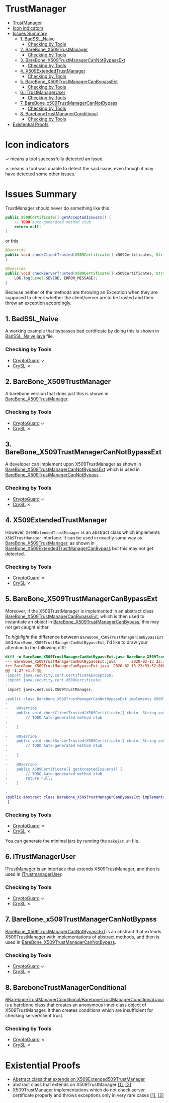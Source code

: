 
# TrustManager

- [TrustManager](#trustmanager)
- [Icon indicators](#icon-indicators)
- [Issues Summary](#issues-summary)
  - [1. BadSSL_Naive](#1-badsslnaive)
    - [Checking by Tools](#checking-by-tools)
  - [2. BareBone_X509TrustManager](#2-barebonex509trustmanager)
    - [Checking by Tools](#checking-by-tools-1)
  - [3. BareBone_X509TrustManagerCanNotBypassExt](#3-barebonex509trustmanagercannotbypassext)
    - [Checking by Tools](#checking-by-tools-2)
  - [4. X509ExtendedTrustManager](#4-x509extendedtrustmanager)
    - [Checking by Tools](#checking-by-tools-3)
  - [5. BareBone_X509TrustManagerCanBypassExt](#5-barebonex509trustmanagercanbypassext)
    - [Checking by Tools](#checking-by-tools-4)
  - [6. ITrustManagerUser](#6-itrustmanageruser)
    - [Checking by Tools](#checking-by-tools-5)
  - [7. BareBone_x509TrustManagerCanNotBypass](#7-barebonex509trustmanagercannotbypass)
    - [Checking by Tools](#checking-by-tools-6)
  - [8. BareboneTrustManagerConditional](#8-barebonetrustmanagerconditional)
    - [Checking by Tools](#checking-by-tools-7)
- [Existential Proofs](#existential-proofs)

# Icon indicators

&checkmark; means a tool successfully detected an issue.

&cross; means a tool was unable to detect the said issue, even though it may have detected some other issues.

# Issues Summary

TrustManager should never do something like this

```java
public X509Certificate[] getAcceptedIssuers() {
    // TODO Auto-generated method stub
    return null;
}
```

or this

```java
@Override
public void checkClientTrusted(X509Certificate[] x509Certificates, String s) throws CertificateException {  // Noncompliant, nothing means trust any client
}

@Override
public void checkServerTrusted(X509Certificate[] x509Certificates, String s) throws CertificateException { // Noncompliant, this method never throws exception, it means trust any client
    LOG.log(Level.SEVERE, ERROR_MESSAGE);
}
```

Because neither of the methods are throwing an Exception when they are supposed to check whether the client/server are to be trusted and then throw an exception accordingly.


## 1. BadSSL_Naive 

A working example that bypasses bad certificate by doing this is shown in [BadSSL_Naive.java](1BadSSL_Naive/BadSSL_Naive.java) file.

### Checking by Tools

-  [CryptoGuard](1BadSSL_Naive/cg_BadSSL_Naive.log) &checkmark;
-  [CrySL](1BadSSL_Naive/crysl.md) &cross;


## 2. BareBone_X509TrustManager

A barebone version that does just this is shown in [BareBone_X509TrustManager](2BareBone_X509TrustManager/BareBone_X509TrustManager.java).

### Checking by Tools

- [CryptoGuard](2BareBone_X509TrustManager/cg_BareBone_X509TrustManager.log) &checkmark;
- [CrySL](2BareBone_X509TrustManager/crysl.md) &cross;

## 3. BareBone_X509TrustManagerCanNotBypassExt

A developer can implement upon X509TrustManager as shown in [BareBone_X509TrustManagerCanNotBypassExt](3BareBone_X509TrustManagerCanNotBypass/BareBone_X509TrustManagerCanNotBypassExt.java) which is used in [BareBone_X509TrustManagerCanNotBypass](3BareBone_X509TrustManagerCanNotBypass/BareBone_X509TrustManagerCanNotBypass.java) .

### Checking by Tools

- [CryptoGuard](3BareBone_X509TrustManagerCanNotBypass/cg_BareBone_X509TrustManagerCanNotBypass.log) &checkmark;
- [CrySL](3BareBone_X509TrustManagerCanNotBypass/crysl.md) &cross;

## 4. X509ExtendedTrustManager

However, `X509ExtendedTrustManager` is an abstract class which implements `X509TrustManager` interface. It can be used in exactly same way as [BareBone_X509TrustManager](2BareBone_X509TrustManager/BareBone_X509TrustManager.java), as shown in [BareBone_X509ExtendedTrustManagerCanBypass](4BareBone_X509ExtendedTrustManagerCanBypass/BareBone_X509ExtendedTrustManagerCanBypass.java) but this may not get detected.

### Checking by Tools

- [CryptoGuard](4BareBone_X509ExtendedTrustManagerCanBypass/cg_BareBone_X509ExtendedTrustManager.log) &cross;
- [CrySL](4BareBone_X509ExtendedTrustManagerCanBypass/crysl.md) &cross;

## 5. BareBone_X509TrustManagerCanBypassExt

Moreover, if the X509TrustManager is implemented in an abstract class [BareBone_X509TrustManagerCanBypassExt](5BareBone_X509TrustManagerCanBypass/BareBone_X509TrustManagerCanBypassExt.java), which is then used to instantiate an object in [BareBone_X509TrustManagerCanBypass](5BareBone_X509TrustManagerCanBypass/BareBone_X509TrustManagerCanBypass.java), this may not get caught either.

To *highlight* the difference between `BareBone_X509TrustManagerCanBypassExt` and `BareBone_X509TrustManagerCanNotBypassExt`, I'd like to draw your attention to the following diff:

```diff
diff -u BareBone_X509TrustManagerCanNotBypassExt.java BareBone_X509TrustManagerCanBypassExt.java 
--- BareBone_X509TrustManagerCanNotBypassExt.java       2020-02-13 23:30:51.000000000 -0500
+++ BareBone_X509TrustManagerCanBypassExt.java  2020-02-13 23:53:52.000000000 -0500
@@ -1,27 +1,4 @@
-import java.security.cert.CertificateException;
-import java.security.cert.X509Certificate;
-
 import javax.net.ssl.X509TrustManager;
 
-public class BareBone_X509TrustManagerCanNotBypassExt implements X509TrustManager {
-
-    @Override
-    public void checkClientTrusted(X509Certificate[] chain, String authType) throws CertificateException {
-        // TODO Auto-generated method stub
-
-    }
-
-    @Override
-    public void checkServerTrusted(X509Certificate[] chain, String authType) throws CertificateException {
-        // TODO Auto-generated method stub
-
-    }
-
-    @Override
-    public X509Certificate[] getAcceptedIssuers() {
-        // TODO Auto-generated method stub
-        return null;
-    }
-
-
+public abstract class BareBone_X509TrustManagerCanBypassExt implements X509TrustManager {
 }
```

### Checking by Tools

-  [CryptoGuard](5BareBone_X509TrustManagerCanBypass/cg_BareBone_X509TrustManagerCanBypass.log) &cross;
-  [CrySL](5BareBone_X509TrustManagerCanBypass/crysl.md) &cross;

You can generate the minimal jars by running the `makejar.sh` file.

## 6. ITrustManagerUser

[ITrustManager](6ITrustManagerUser/ITrustManager.java) is an interface that extends X509TrustManager, and then is used in [ITrustmanagerUser](6ITrustManagerUser/ITrustManagerUser.java).

### Checking by Tools

- [CryptoGuard](6ITrustManagerUser/cg_ITrustManagerUser.log) &checkmark;
- [CrySL](6ITrustManagerUser/crysl.md) &cross;

## 7. BareBone_x509TrustManagerCanNotBypass

[BareBone_X509TrustManagerCanNotBypassExt](7BareBone_x509TrustManagerCanNotBypass/BareBone_X509TrustManagerCanNotBypassExt.java) is an abstract that extends X509TrustManager with implementations of abstract methods, and then is used in [BareBone_X509TrustManagerCanNotBypass](7BareBone_x509TrustManagerCanNotBypass/BareBone_X509TrustManagerCanNotBypass.java).

### Checking by Tools

- [CryptoGuard](7BareBone_x509TrustManagerCanNotBypass/7cg_BareBone_X509TrustManagerCanBypass.log) &checkmark;
- [CrySL](7BareBone_x509TrustManagerCanNotBypass/crysl.md) &cross;

## 8. BareboneTrustManagerConditional

[8BareboneTrustManagerConditional/BareboneTrustManagerConditional.java](8BareboneTrustManagerConditional/BareboneTrustManagerConditional.java) is a barebone class that creates an anonymous inner class object of X509TrustManager. It then creates conditions which are insufficient for checking server/client trust.

### Checking by Tools

- [CryptoGuard](8BareboneTrustManagerConditional/cg_BareboneTrustManagerConditional.md) &cross;
- [CrySL](8BareboneTrustManagerConditional/crysl.md) &cross;

# Existential Proofs

- [Abstract class that extends on X509Extended509TrustManager](https://github.com/jecstarinnovations/etm/blob/ed73bdbcaf3c5e878fb8e8a928ad411cfcd66908/etm-server-core/src/main/java/com/jecstar/etm/server/core/tls/AbstractConfigurableTrustManager.java)
- abstract class that extends on X509TrustManager [[1]](https://github.com/mlundblad/bc-java/blob/master/tls/src/main/java/org/bouncycastle/jsse/BCX509ExtendedTrustManager.java), [[2]](https://github.com/liveqmock/ui5-idea/blob/6d4909b0ca7655e8ccdc2c0a9794d46eb3139baa/platform/platform-api/src/com/intellij/util/net/ssl/ClientOnlyTrustManager.java)
- X509TrustManager implementations which do not check server certificate properly and throws exceptions only in very rare cases [[1]](https://android.googlesource.com/platform/dalvik.git/+/cc05ad238516f1303687aba4a978e24e57c0c07a/libcore/support/src/test/java/org/apache/harmony/xnet/tests/support/X509TrustManagerImpl.java), [[2]](https://stackoverflow.com/questions/35545126/an-unsafe-implementation-of-the-interface-x509trustmanager-from-google)
